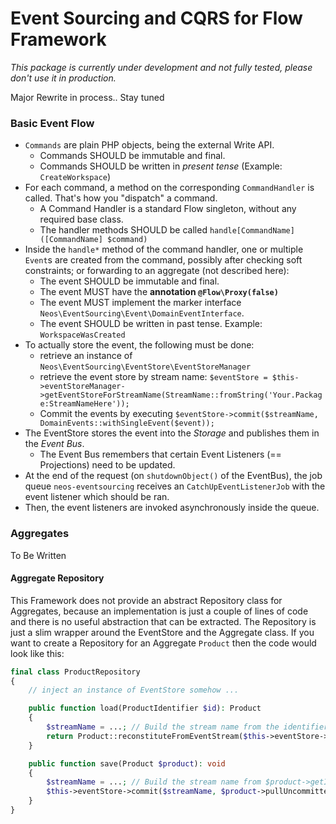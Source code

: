 # Event Sourcing and CQRS for Flow Framework

_This package is currently under development and not fully tested, please don't use it in production._

Major Rewrite in process.. Stay tuned


### Basic Event Flow

* `Commands` are plain PHP objects, being the external Write API.
    * Commands SHOULD be immutable and final.
    * Commands SHOULD be written in *present tense* (Example: `CreateWorkspace`)
* For each command, a method on the corresponding `CommandHandler`
  is called. That's how you "dispatch" a command.
    * A Command Handler is a standard Flow singleton, without any required base class.
    * The handler methods SHOULD be called `handle[CommandName]([CommandName] $command)`
* Inside the `handle*` method of the command handler, one or multiple `Event`s are created from the command,
  possibly after checking soft constraints; or forwarding to an aggregate (not described here):
    * The event SHOULD be immutable and final.
    * The event MUST have the **annotation `@Flow\Proxy(false)`**
    * The event MUST implement the marker interface `Neos\EventSourcing\Event\DomainEventInterface`.
    * The event SHOULD be written in past tense. Example: `WorkspaceWasCreated`
* To actually store the event, the following must be done:
  * retrieve an instance of `Neos\EventSourcing\EventStore\EventStoreManager`
  * retrieve the event store by stream name: `$eventStore = $this->eventStoreManager->getEventStoreForStreamName(StreamName::fromString('Your.Package:StreamNameHere'));`
  * Commit the events by executing `$eventStore->commit($streamName, DomainEvents::withSingleEvent($event));`
* The EventStore stores the event into the *Storage* and publishes them in the *Event Bus*.
  * The Event Bus remembers that certain Event Listeners (== Projections) need to be updated.
* At the end of the request (on `shutdownObject()` of the EventBus), the job queue `neos-eventsourcing`
  receives an `CatchUpEventListenerJob` with the event listener which should be ran.
* Then, the event listeners are invoked asynchronously inside the queue.

### Aggregates

To Be Written

#### Aggregate Repository

This Framework does not provide an abstract Repository class for Aggregates, because an implementation is just a couple of lines of code and there is no useful abstraction that can be extracted. The Repository is just a slim wrapper around the EventStore and the Aggregate class. If you want to create a Repository for an Aggregate `Product` then the code would look like this:

```php
final class ProductRepository
{
    // inject an instance of EventStore somehow ...

    public function load(ProductIdentifier $id): Product
    {
        $streamName = ...; // Build the stream name from the identifier
        return Product::reconstituteFromEventStream($this->eventStore->load($streamName));
    }

    public function save(Product $product): void
    {
        $streamName = ...; // Build the stream name from $product->getIdentifier()
        $this->eventStore->commit($streamName, $product->pullUncommittedEvents(), $product->getReconstitutionVersion());
    }
}
```
